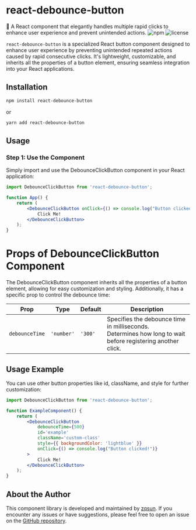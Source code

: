 # react-debounce-button
🔘 A React component that elegantly handles multiple rapid clicks to enhance user experience and prevent unintended actions.
![npm](https://img.shields.io/npm/v/react-debounce-button)
![license](https://img.shields.io/npm/l/react-debounce-button)

`react-debounce-button` is a specialized React button component designed to enhance user experience by preventing unintended repeated actions caused by rapid consecutive clicks. It's lightweight, customizable, and inherits all the properties of a button element, ensuring seamless integration into your React applications.

## Installation

```sh
npm install react-debounce-button
```
or
```sh
yarn add react-debounce-button
```

## Usage

### Step 1: Use the Component
Simply import and use the DebounceClickButton component in your React application:
```jsx
import DebounceClickButton from 'react-debounce-button';

function App() {
    return (
        <DebounceClickButton onClick={() => console.log("Button clicked!")}>
            Click Me!
        </DebounceClickButton>
    );
}
```
# Props of DebounceClickButton Component

The DebounceClickButton component inherits all the properties of a button element, allowing for easy customization and styling. Additionally, it has a specific prop to control the debounce time:

| Prop        | Type                               | Default | Description                                                                                           |
|-------------|------------------------------------|---------|-------------------------------------------------------------------------------------------------------|
| `debounceTime` | `'number'` | `'300'` |   Specifies the debounce time in milliseconds. <br/>Determines how long to wait before registering another click.|

## Usage Example

You can use other button properties like id, className, and style for further customization:

```jsx
import DebounceClickButton from 'react-debounce-button';

function ExampleComponent() {
    return (
        <DebounceClickButton
            debounceTime={500}
            id='example'
            className='custom-class'
            style={{ backgroundColor: 'lightblue' }}
            onClick={() => console.log("Button clicked!")}
        >
            Click Me!
        </DebounceClickButton>
    );
}
```
## About the Author

This component library is developed and maintained by [zqsun](https://github.com/zqsun0). If you encounter any issues or have suggestions, please feel free to open an issue on the [GitHub repository](https://github.com/zqsun0/react-debounce-button).

